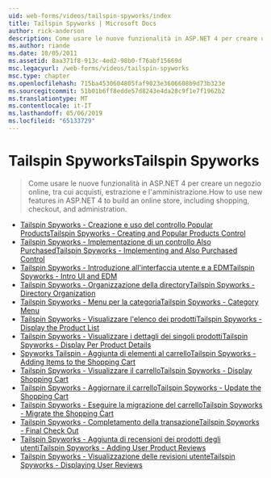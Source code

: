 ```yaml
---
uid: web-forms/videos/tailspin-spyworks/index
title: Tailspin Spyworks | Microsoft Docs
author: rick-anderson
description: Come usare le nuove funzionalità in ASP.NET 4 per creare un negozio online, tra cui acquisti, estrazione e l'amministrazione.
ms.author: riande
ms.date: 10/05/2011
ms.assetid: 8aa371f8-913c-4ed2-98b0-f76abf15669d
msc.legacyurl: /web-forms/videos/tailspin-spyworks
msc.type: chapter
ms.openlocfilehash: 715ba4530604805faf9023e3606608b9d73b323e
ms.sourcegitcommit: 51b01b6ff8edde57d8243e4da28c9f1e7f1962b2
ms.translationtype: MT
ms.contentlocale: it-IT
ms.lasthandoff: 05/06/2019
ms.locfileid: "65133729"
---
```

# <a name="tailspin-spyworks"></a><span data-ttu-id="0a6b6-103">Tailspin Spyworks</span><span class="sxs-lookup"><span data-stu-id="0a6b6-103">Tailspin Spyworks</span></span>

> <span data-ttu-id="0a6b6-104">Come usare le nuove funzionalità in ASP.NET 4 per creare un negozio online, tra cui acquisti, estrazione e l'amministrazione.</span><span class="sxs-lookup"><span data-stu-id="0a6b6-104">How to use new features in ASP.NET 4 to build an online store, including shopping, checkout, and administration.</span></span>

- [<span data-ttu-id="0a6b6-105">Tailspin Spyworks - Creazione e uso del controllo Popular Products</span><span class="sxs-lookup"><span data-stu-id="0a6b6-105">Tailspin Spyworks - Creating and Popular Products Control</span></span>](tailspin-spyworks-creating-and-using-the-popular-products-control.md)
- [<span data-ttu-id="0a6b6-106">Tailspin Spyworks - Implementazione di un controllo Also Purchased</span><span class="sxs-lookup"><span data-stu-id="0a6b6-106">Tailspin Spyworks - Implementing and Also Purchased Control</span></span>](tailspin-spyworks-implementing-and-using-the-also-purchased-control.md)
- [<span data-ttu-id="0a6b6-107">Tailspin Spyworks - Introduzione all'interfaccia utente e a EDM</span><span class="sxs-lookup"><span data-stu-id="0a6b6-107">Tailspin Spyworks - Intro UI and EDM</span></span>](tailspin-spyworks-intro-ui-and-edm.md)
- [<span data-ttu-id="0a6b6-108">Tailspin Spyworks - Organizzazione della directory</span><span class="sxs-lookup"><span data-stu-id="0a6b6-108">Tailspin Spyworks - Directory Organization</span></span>](tailspin-spyworks-directory-organization.md)
- [<span data-ttu-id="0a6b6-109">Tailspin Spyworks - Menu per la categoria</span><span class="sxs-lookup"><span data-stu-id="0a6b6-109">Tailspin Spyworks - Category Menu</span></span>](tailspin-spyworks-category-menu.md)
- [<span data-ttu-id="0a6b6-110">Tailspin Spyworks - Visualizzare l'elenco dei prodotti</span><span class="sxs-lookup"><span data-stu-id="0a6b6-110">Tailspin Spyworks - Display the Product List</span></span>](tailspin-spyworks-display-the-product-list.md)
- [<span data-ttu-id="0a6b6-111">Tailspin Spyworks - Visualizzare i dettagli dei singoli prodotti</span><span class="sxs-lookup"><span data-stu-id="0a6b6-111">Tailspin Spyworks - Display Per Product Details</span></span>](tailspin-spyworks-display-per-product-details.md)
- [<span data-ttu-id="0a6b6-112">Spyworks Tailspin - Aggiunta di elementi al carrello</span><span class="sxs-lookup"><span data-stu-id="0a6b6-112">Tailspin Spyworks - Adding Items to the Shopping Cart</span></span>](tailspin-spyworks-adding-items-to-the-shopping-cart.md)
- [<span data-ttu-id="0a6b6-113">Tailspin Spyworks - Visualizzare il carrello</span><span class="sxs-lookup"><span data-stu-id="0a6b6-113">Tailspin Spyworks - Display Shopping Cart</span></span>](tailspin-spyworks-display-shopping-cart.md)
- [<span data-ttu-id="0a6b6-114">Tailspin Spyworks - Aggiornare il carrello</span><span class="sxs-lookup"><span data-stu-id="0a6b6-114">Tailspin Spyworks - Update the Shopping Cart</span></span>](tailspin-spyworks-update-the-shopping-cart.md)
- [<span data-ttu-id="0a6b6-115">Tailspin Spyworks - Eseguire la migrazione del carrello</span><span class="sxs-lookup"><span data-stu-id="0a6b6-115">Tailspin Spyworks - Migrate the Shopping Cart</span></span>](tailspin-spyworks-migrate-the-shopping-cart.md)
- [<span data-ttu-id="0a6b6-116">Tailspin Spyworks - Completamento della transazione</span><span class="sxs-lookup"><span data-stu-id="0a6b6-116">Tailspin Spyworks - Final Check Out</span></span>](tailspin-spyworks-final-check-out.md)
- [<span data-ttu-id="0a6b6-117">Tailspin Spyworks - Aggiunta di recensioni dei prodotti degli utenti</span><span class="sxs-lookup"><span data-stu-id="0a6b6-117">Tailspin Spyworks - Adding User Product Reviews</span></span>](tailspin-spyworks-adding-user-product-reviews.md)
- [<span data-ttu-id="0a6b6-118">Tailspin Spyworks - Visualizzazione delle revisioni utente</span><span class="sxs-lookup"><span data-stu-id="0a6b6-118">Tailspin Spyworks - Displaying User Reviews</span></span>](tailspin-spyworks-displaying-user-reviews.md)
